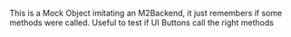 This is a Mock Object imitating an M2Backend, it just remembers if some methods were called. Useful to test if UI Buttons call the right methods
